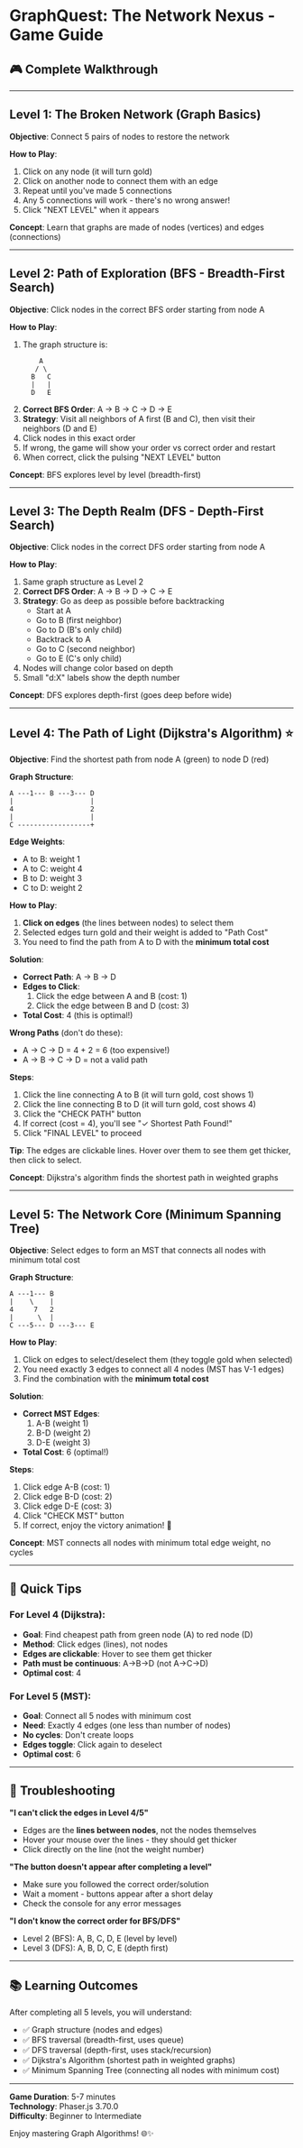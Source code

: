 # GraphQuest: The Network Nexus - Game Guide

## 🎮 Complete Walkthrough

---

## Level 1: The Broken Network (Graph Basics)

**Objective**: Connect 5 pairs of nodes to restore the network

**How to Play**:
1. Click on any node (it will turn gold)
2. Click on another node to connect them with an edge
3. Repeat until you've made 5 connections
4. Any 5 connections will work - there's no wrong answer!
5. Click "NEXT LEVEL" when it appears

**Concept**: Learn that graphs are made of nodes (vertices) and edges (connections)

---

## Level 2: Path of Exploration (BFS - Breadth-First Search)

**Objective**: Click nodes in the correct BFS order starting from node A

**How to Play**:
1. The graph structure is:
   ```
       A
      / \
     B   C
     |   |
     D   E
   ```
2. **Correct BFS Order**: A → B → C → D → E
3. **Strategy**: Visit all neighbors of A first (B and C), then visit their neighbors (D and E)
4. Click nodes in this exact order
5. If wrong, the game will show your order vs correct order and restart
6. When correct, click the pulsing "NEXT LEVEL" button

**Concept**: BFS explores level by level (breadth-first)

---

## Level 3: The Depth Realm (DFS - Depth-First Search)

**Objective**: Click nodes in the correct DFS order starting from node A

**How to Play**:
1. Same graph structure as Level 2
2. **Correct DFS Order**: A → B → D → C → E
3. **Strategy**: Go as deep as possible before backtracking
   - Start at A
   - Go to B (first neighbor)
   - Go to D (B's only child)
   - Backtrack to A
   - Go to C (second neighbor)
   - Go to E (C's only child)
4. Nodes will change color based on depth
5. Small "d:X" labels show the depth number

**Concept**: DFS explores depth-first (goes deep before wide)

---

## Level 4: The Path of Light (Dijkstra's Algorithm) ⭐

**Objective**: Find the shortest path from node A (green) to node D (red)

**Graph Structure**:
```
A ---1--- B ---3--- D
|                   |
4                   2
|                   |
C ------------------+
```

**Edge Weights**:
- A to B: weight 1
- A to C: weight 4
- B to D: weight 3
- C to D: weight 2

**How to Play**:
1. **Click on edges** (the lines between nodes) to select them
2. Selected edges turn gold and their weight is added to "Path Cost"
3. You need to find the path from A to D with the **minimum total cost**

**Solution**:
- **Correct Path**: A → B → D
- **Edges to Click**: 
  1. Click the edge between A and B (cost: 1)
  2. Click the edge between B and D (cost: 3)
- **Total Cost**: 4 (this is optimal!)

**Wrong Paths** (don't do these):
- A → C → D = 4 + 2 = 6 (too expensive!)
- A → B → C → D = not a valid path

**Steps**:
1. Click the line connecting A to B (it will turn gold, cost shows 1)
2. Click the line connecting B to D (it will turn gold, cost shows 4)
3. Click the "CHECK PATH" button
4. If correct (cost = 4), you'll see "✓ Shortest Path Found!"
5. Click "FINAL LEVEL" to proceed

**Tip**: The edges are clickable lines. Hover over them to see them get thicker, then click to select.

**Concept**: Dijkstra's algorithm finds the shortest path in weighted graphs

---

## Level 5: The Network Core (Minimum Spanning Tree)

**Objective**: Select edges to form an MST that connects all nodes with minimum total cost

**Graph Structure**:
```
A ---1--- B
|    \    |
4     7   2
|      \  |
C ---5--- D ---3--- E
```

**How to Play**:
1. Click on edges to select/deselect them (they toggle gold when selected)
2. You need exactly 3 edges to connect all 4 nodes (MST has V-1 edges)
3. Find the combination with the **minimum total cost**

**Solution**:
- **Correct MST Edges**:
  1. A-B (weight 1)
  2. B-D (weight 2)
  3. D-E (weight 3)
- **Total Cost**: 6 (optimal!)

**Steps**:
1. Click edge A-B (cost: 1)
2. Click edge B-D (cost: 2)
3. Click edge D-E (cost: 3)
4. Click "CHECK MST" button
5. If correct, enjoy the victory animation! 🎉

**Concept**: MST connects all nodes with minimum total edge weight, no cycles

---

## 🎯 Quick Tips

### For Level 4 (Dijkstra):
- **Goal**: Find cheapest path from green node (A) to red node (D)
- **Method**: Click edges (lines), not nodes
- **Edges are clickable**: Hover to see them get thicker
- **Path must be continuous**: A→B→D (not A→C→D)
- **Optimal cost**: 4

### For Level 5 (MST):
- **Goal**: Connect all 5 nodes with minimum cost
- **Need**: Exactly 4 edges (one less than number of nodes)
- **No cycles**: Don't create loops
- **Edges toggle**: Click again to deselect
- **Optimal cost**: 6

---

## 🐛 Troubleshooting

**"I can't click the edges in Level 4/5"**
- Edges are the **lines between nodes**, not the nodes themselves
- Hover your mouse over the lines - they should get thicker
- Click directly on the line (not the weight number)

**"The button doesn't appear after completing a level"**
- Make sure you followed the correct order/solution
- Wait a moment - buttons appear after a short delay
- Check the console for any error messages

**"I don't know the correct order for BFS/DFS"**
- Level 2 (BFS): A, B, C, D, E (level by level)
- Level 3 (DFS): A, B, D, C, E (depth first)

---

## 📚 Learning Outcomes

After completing all 5 levels, you will understand:
- ✅ Graph structure (nodes and edges)
- ✅ BFS traversal (breadth-first, uses queue)
- ✅ DFS traversal (depth-first, uses stack/recursion)
- ✅ Dijkstra's Algorithm (shortest path in weighted graphs)
- ✅ Minimum Spanning Tree (connecting all nodes with minimum cost)

---

**Game Duration**: 5-7 minutes  
**Technology**: Phaser.js 3.70.0  
**Difficulty**: Beginner to Intermediate

Enjoy mastering Graph Algorithms! 🌐✨
